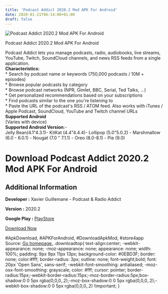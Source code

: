 ```yaml
---
title: 'Podcast Addict 2020.2 Mod APK For Android'
date: 2020-01-21T06:14:00+01:00
draft: false
---
```


![Podcast Addict 2020.2 Mod APK For Android](https://i0.wp.com/apkhome.net/wp-content/uploads/2020/01/Podcast-Addict-2020.2-Mod.png "Podcast Addict 2020.2 Mod APK For Android")

  

Podcast Addict 2020.2 Mod APK For Android

Podcast Addict lets you manage podcasts, radio, audiobooks, live streams, YouTube, Twitch, SoundCloud channels, and news RSS feeds from a single application.  
**Characteristics:**  
\* Search by podcast name or keywords (750,000 podcasts / 10M + episodes)  
\* Browse popular podcasts by category  
\* Browse podcast networks (NPR, Gimlet, BBC, Serial, Ted Talks, ...)  
\* Get personalized recommendations based on your subscriptions  
\* Find podcasts similar to the one you're listening to  
\* Paste the URL of the podcast's RSS / ATOM feed. Also works with iTunes / Apple Podcast, SoundCloud, YouTube and Twitch channel URLs  
**Supported Android**  
{Varies with device}  
**Supported Android Version**:-  
Jelly Bean(4.1"4.3.1)- KitKat (4.4"4.4.4)- Lollipop (5.0"5.0.2) - Marshmallow (6.0 - 6.0.1) - Nougat (7.0 " 7.1.1) - Oreo (8.0-8.1) - Pie (9.0)

Download Podcast Addict 2020.2 Mod APK For Android
==================================================

Additional Information
----------------------

**Developer :** Xavier Guillemane - Podcast & Radio Addict

**Version :** 2020.2

**Google Play :** [PlayStore](https://play.google.com/store/apps/details?id=com.bambuna.podcastaddict)

  

[Download Now](https://store4app.co/post/podcast-addict-2020-2-mod-apk-for-android_1579544524)

  
#ApkDownload, #APKForAndroid, #DownloadApkMod, #store4app  
Source: [Go homepage.](https://store4app.co/post/podcast-addict-2020-2-mod-apk-for-android_1579544524) .downloadtop{ text-align:center; -webkit-appearance: none; -moz-appearance: none; appearance: none; width: 100%; padding: 9px 9px 11px 13px; background-color: #0EBD3F; border: none; color:#fff; border-radius: 3px; outline: none; font-weight;bold; font: 20px 'Open Sans', sans-serif; -webkit-font-smoothing: antialiased; -moz-osx-font-smoothing: grayscale; color: #fff; cursor: pointer; border-radius:15px;-webkit-border-radius:15px;-moz-border-radius:5px;box-shadow:0 0 5px rgba(0,0,0,.2);-moz-box-shadow:0 0 5px rgba(0,0,0,.2);-webkit-box-shadow:0 0 5px rgba(0,0,0,.2) !important; }